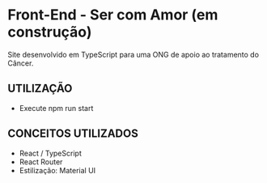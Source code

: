 # Front-End - Ser com Amor (em construção)
Site desenvolvido em TypeScript para uma ONG de apoio ao tratamento do Câncer.

## UTILIZAÇÃO
- Execute npm run start

## CONCEITOS UTILIZADOS
- React / TypeScript
- React Router
- Estilização: Material UI
